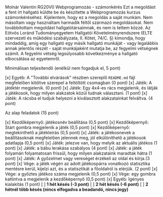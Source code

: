Molnár Valentin
RG20V0
Webprogramozás - számonkérés
Ezt a megoldást a fent írt hallgató küldte be és készítette a Webprogramozás kurzus számonkéréséhez.
Kijelentem, hogy ez a megoldás a saját munkám. Nem másoltam vagy használtam harmadik féltől 
származó megoldásokat. Nem továbbítottam megoldást hallgatótársaimnak, és nem is tettem közzé. 
Az Eötvös Loránd Tudományegyetem Hallgatói Követelményrendszere 
(ELTE szervezeti és működési szabályzata, II. Kötet, 74/C. §) kimondja, hogy mindaddig, 
amíg egy hallgató egy másik hallgató munkáját - vagy legalábbis annak jelentős részét - 
saját munkájaként mutatja be, az fegyelmi vétségnek számít. 
A fegyelmi vétség legsúlyosabb következménye a hallgató elbocsátása az egyetemről.

Minimálisan teljesítendő (enélkül nem fogadjuk el, 5 pont)

[x] Egyéb: A "További elvárások" részben szereplő `README.md` fájl megfelelően kitöltve szerepel a feltöltött csomagban (0 pont)
[x] Játék: A játéktér megjelenik. (0 pont)
[x] Játék: Egy 4x4-es rács megjelenik, és látják a játékosok, hogy milyen alakzatok közül tudnak választani. (1 pont)
[x] Játék: A rácsba el tudjuk helyezni a kiválasztott alakzatainkat felváltva. (4 pont)

Az alap feladatok (15 pont)

[x] Kezdőképernyő: játékosnév beállítása (0,5 pont)
[x] Kezdőképernyő: Start gombra megjelenik a játék (0,5 pont)
[x] Kezdőképernyő: megtekinthető a játékleírás (0,5 pont)
[x] Játék: a játékosnevek a beállításoknak megfelelően jelennek meg, jól elkülöníthető a játékosok adatlapja (0,5 pont)
[x] Játék: jelezve van, hogy melyik az aktuális játékos (1 pont)
[x] Játék: a bábu lerakása szabályos (4 pont)
[x] Játék: a játék folyamán folyamatosan frissül, hogy milyen alakzataink maradtak hátra (1 pont)
[x] Játék: A győzelmet vagy vereséget érzékeli az oldal és kiírja.(3 pont)
[x] Vége: a játék végén az adott játékospárra vonatkozó statisztika mentésre kerül, kijelzi azt, és a statisztikát a főoldalról is elérjük. (2 pont)
[x] Vége: a győztes játékos száma megjelenik (0,5 pont)
[x] Vége: egy gombra kattintva a megjelenik a kezdőképernyő (0,5 pont)
[x] Egyéb: Igényes kialakítás (1 pont)
[ ] **1 hét késés (-3 pont)**
[ ] **2 hét késés (-6 pont)**
[ ] **2 hétnél több késés (nincs elfogadva a beadandó, nincs jegy)**